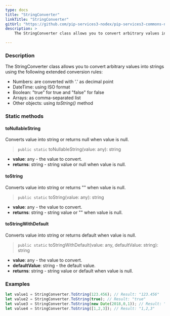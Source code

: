 ```yaml
---
type: docs
title: "StringConverter"
linkTitle: "StringConverter"
gitUrl: "https://github.com/pip-services3-nodex/pip-services3-commons-nodex"
description: > 
    The StringConverter class allows you to convert arbitrary values into strings.

---
```


### Description

 The StringConverter class allows you to convert arbitrary values into strings using the following extended conversion rules:

- Numbers: are converted with '.' as decimal point
- DateTime: using ISO format
- Boolean: "true" for true and "false" for false
- Arrays: as comma-separated list  
- Other objects: using *toString()* method

### Static methods

#### toNullableString
Converts value into string or returns null when value is null.

> `public static` toNullableString(value: any): string

- **value**: any - the value to convert.
- **returns**: string - string value or null when value is null.

#### toString
Converts value into string or returns "" when value is null.

> `public static` toString(value: any): string

- **value**: any - the value to convert.
- **returns**: string - string value or "" when value is null.

#### toStringWithDefault
Converts value into string or returns default when value is null.

> `public static` toStringWithDefault(value: any, defaultValue: string): string

- **value**: any - the value to convert.
- **defaultValue**: string - the default value.
- **returns**: string - string value or default when value is null.


### Examples

```typescript
let value1 = StringConverter.ToString(123.456); // Result: "123.456"
let value2 = StringConverter.ToString(true); // Result: "true"
let value3 = StringConverter.ToString(new Date(2018,0,1)); // Result: "2018-01-01T00:00:00.00"
let value4 = StringConverter.ToString([1,2,3]); // Result: "1,2,3"
```
